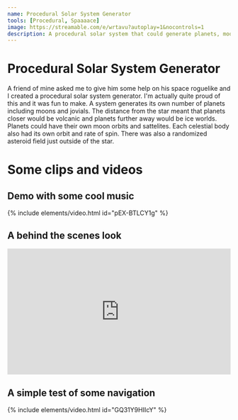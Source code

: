 ```yaml
---
name: Procedural Solar System Generator
tools: [Procedural, Spaaaace]
image: https://streamable.com/e/wrtavu?autoplay=1&nocontrols=1
description: A procedural solar system that could generate planets, moons, satellites, asteroid fields & other space phenomena. 
---
```


# Procedural Solar System Generator

A friend of mine asked me to give him some help on his space roguelike and I created a procedural solar system generator. I'm actually quite proud of this and it was fun to make. A system generates its own number of planets including moons and jovials. The distance from the star meant that planets closer would be volcanic and planets further away would be ice worlds. Planets could have their own moon orbits and sattelites. Each celestial body also had its own orbit and rate of spin. There was also a randomized asteroid field just outside of the star. 

# Some clips and videos 
## Demo with some cool music
{% include elements/video.html id="pEX-BTLCY1g" %}

## A behind the scenes look
<div style="width:100%;height:0px;position:relative;padding-bottom:56.250%;"><iframe src="https://streamable.com/e/2my1n0?autoplay=1&nocontrols=1" frameborder="0" width="100%" height="100%" allowfullscreen allow="autoplay" style="width:100%;height:100%;position:absolute;left:0px;top:0px;overflow:hidden;"></iframe></div>

## A simple test of some navigation 
{% include elements/video.html id="GQ31Y9HIIcY" %}
